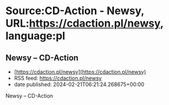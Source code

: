 # Source:CD-Action - Newsy, URL:https://cdaction.pl/newsy, language:pl

## Newsy – CD-Action
 - [https://cdaction.pl/newsy](https://cdaction.pl/newsy)
 - RSS feed: https://cdaction.pl/newsy
 - date published: 2024-02-21T06:21:24.268675+00:00

Newsy – CD-Action

